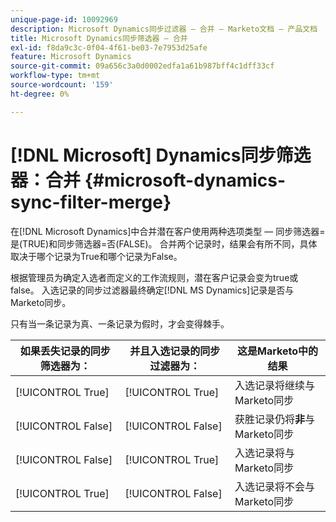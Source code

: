 ```yaml
---
unique-page-id: 10092969
description: Microsoft Dynamics同步过滤器 — 合并 — Marketo文档 — 产品文档
title: Microsoft Dynamics同步筛选器 — 合并
exl-id: f8da9c3c-0f04-4f61-be03-7e7953d25afe
feature: Microsoft Dynamics
source-git-commit: 09a656c3a0d0002edfa1a61b987bff4c1dff33cf
workflow-type: tm+mt
source-wordcount: '159'
ht-degree: 0%

---
```


# [!DNL Microsoft] Dynamics同步筛选器：合并 {#microsoft-dynamics-sync-filter-merge}

在[!DNL Microsoft Dynamics]中合并潜在客户使用两种选项类型 — 同步筛选器=是(TRUE)和同步筛选器=否(FALSE)。 合并两个记录时，结果会有所不同，具体取决于哪个记录为True和哪个记录为False。

根据管理员为确定入选者而定义的工作流规则，潜在客户记录会变为true或false。 入选记录的同步过滤器最终确定[!DNL MS Dynamics]记录是否与Marketo同步。

只有当一条记录为真、一条记录为假时，才会变得棘手。

| 如果丢失记录的同步筛选器为： | 并且入选记录的同步过滤器为： | 这是Marketo中的结果 |
|---|---|---|
| [!UICONTROL True] | [!UICONTROL True] | 入选记录将继续与Marketo同步 |
| [!UICONTROL False] | [!UICONTROL False] | 获胜记录仍将&#x200B;**非**&#x200B;与Marketo同步 |
| [!UICONTROL False] | [!UICONTROL True] | 入选记录将与Marketo同步 |
| [!UICONTROL True] | [!UICONTROL False] | 入选记录将不会与Marketo同步 |
